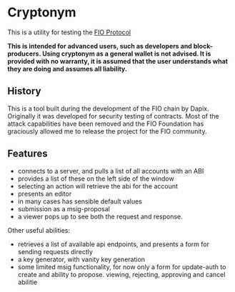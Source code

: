 # Cryptonym

This is a utility for testing the [FIO Protocol](https://fioprotocol.io)

**This is intended for advanced users, such as developers and block-producers. Using cryptonym as a general wallet is not advised.
It is provided with no warranty, it is assumed that the user understands what they are doing and assumes all liability.**

## History

This is a tool built during the development of the FIO chain by Dapix. Originally it was developed for security testing
of contracts. Most of the attack capabilities have been removed and the FIO Foundation has graciously allowed me to
release the project for the FIO community.

## Features

 * connects to a server, and pulls a list of all accounts with an ABI
 * provides a list of these on the left side of the window
 * selecting an action will retrieve the abi for the account
 * presents an editor
 * in many cases has sensible default values
 * submission as a msig-proposal
 * a viewer pops up to see both the request and response.

Other useful abilities:

 * retrieves a list of available api endpoints, and presents a form for sending requests directly
 * a key generator, with vanity key generation
 * some limited msig functionality, for now only a form for update-auth to create and ability to propose. viewing, rejecting, approving and cancel abilitie